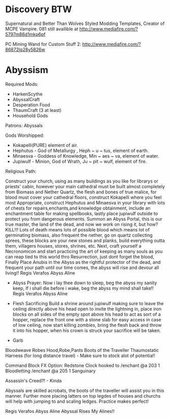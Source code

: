 Discovery BTW
=====

Supernatural and Better Than Wolves Styled Modding Templates,
Creator of MCPE Vampire. 081 still availible at http://www.mediafire.com/?5797m86d1mkp6pf

PC Mining Wand for Custom Stuff 2:
http://www.mediafire.com/?86872lq28y5826w

Abyssism
=====

Required Mods: 
- HarkenScythe
- AbyssalCraft
- Desperation Food
- ThaumCraft (3 at least)
- Household Gods

Patrons: Abyssals

Gods Worshipped: 
- Kokapelli(PURE) element of air.
- Hephutus - God of Metallurgy , Heph ~ u ~ tus, element of earth.
- Minaesva - Goddess of Knowledge, Min ~ aes ~ va, element of water.
- Jupiwulf - Minion, God of Wrath, Ju ~ pit ~ wulf, element of fire.

Religious Path:

Construct your church, using as many buildings as you like for librarys or priests' cabin, however your main cathedral must be built almost completely from Biomass and Nether Quartz, the flesh and bones of true malice, for blood must cover your cathedral floors, construct Kokapelli where you feel most Appropriate, construct Hephutus and Minaesva in your library with lots of chests for repairs,enchants,and knowledge obtainment, include an enchantment table for making spellbooks, lastly place jupiwulf outside to protect you from dangerous elements. Summon an Abyss Portal, this is our true master, the land of the dead, and now we work on rising it, but how? KILL!!! Lots of death means lots of possible blood which means lot of germinating biomass, also frequent the nether, go on quartz collecting sprees, these blocks are your new stones and planks, build everything outta them, villagers houses, stores, shrines, etc. Next, craft yourself a Necronomicon and start practicing the art of keeping as many souls as you can reap tied to this world thro Resurrection, just dont forget the blood, Finally Place Anubis in the Abyss as the rightful protector of the dead, and frequent your path until our time comes, the abyss will rise and devour all living!!
Regis Verafos Abyss Aline


- Abyss Prayer: 
Now i lay thee down to sleep, beg the abyss my sanity keep, If i shall die before i wake, beg the abyss my mind shall take!!
Regis Verafos Abyss Aline

- Flesh Sacrificing
Build a shrine around jupiwulf making sure to leave the ceiling directly above his head open to invite the lightning in, place iron blocks on all sides of the empty spot above his head to act as sort of a hopper, replace the front one with a stone slab for easy access in case of low ceiling, now start killing zombies, bring the flesh back and throw it into his hopper, when his crown is struck your sacrifice will be taken.

- Garb

Bloodweave Robes  Hood,Robe,Pants
Boots of the Traveller
Thaumostatic Harness (for long distance travel) - Make sure to stock alot of potentia!!

Command Block FX Option:
Redstone Clock hooked to 
/enchant @a 203 1 Bloodletting
/enchant @a 205 1 Sanguinary

Assassin's Creed?! - Kinda

Abyssals are skilled acrobats, the boots of the traveller will assist you in this manner. Further more placing latters on top legdes of houses and churchs will help with jumping to and scaling ledges. Practice makes perfect!

Regis Verafos Abyss Aline
Abyssal Rises My Alines!!

